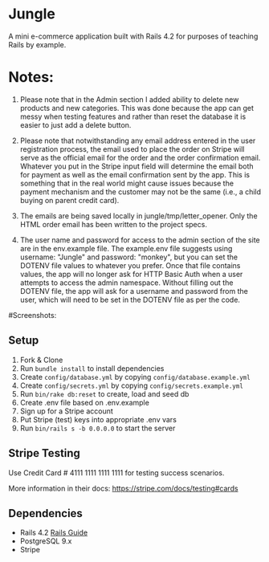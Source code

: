# Jungle

A mini e-commerce application built with Rails 4.2 for purposes of teaching Rails by example.

# Notes:

1. Please note that in the Admin section I added ability to delete new products and new categories.
This was done because the app can get messy when testing features and rather than reset the database
it is easier to just add a delete button.

2. Please note that notwithstanding any email address entered in the user registration process,
the email used to place the order on Stripe will serve as the official email for the order and the
order confirmation email.  Whatever you put in the Stripe input field will determine the email both for payment as well as the email confirmation sent by the app.  This is something that in the real world
might cause issues because the payment mechanism and the customer may not be the same (i.e., a child
buying on parent credit card).

3. The emails are being saved locally in jungle/tmp/letter_opener. Only the HTML order email has been written to the project specs.

4. The user name and password for access to the admin section of the site are in the env.example file.  The example.env file suggests using username: "Jungle" and password: "monkey", but you can set the
DOTENV file values to whatever you prefer. Once that file contains values, the app will no longer
ask for HTTP Basic Auth when a user attempts to access the admin namespace. Without filling out the
DOTENV file, the app will ask for a username and password from the user, which will need to be set
in the DOTENV file as per the code.

#Screenshots:


## Setup

1. Fork & Clone
2. Run `bundle install` to install dependencies
3. Create `config/database.yml` by copying `config/database.example.yml`
4. Create `config/secrets.yml` by copying `config/secrets.example.yml`
5. Run `bin/rake db:reset` to create, load and seed db
6. Create .env file based on .env.example
7. Sign up for a Stripe account
8. Put Stripe (test) keys into appropriate .env vars
9. Run `bin/rails s -b 0.0.0.0` to start the server

## Stripe Testing

Use Credit Card # 4111 1111 1111 1111 for testing success scenarios.

More information in their docs: <https://stripe.com/docs/testing#cards>

## Dependencies

* Rails 4.2 [Rails Guide](http://guides.rubyonrails.org/v4.2/)
* PostgreSQL 9.x
* Stripe
